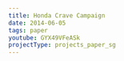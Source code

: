 ```yaml
---
title: Honda Crave Campaign
date: 2014-06-05
tags: paper
youtube: GYX49VFeASk
projectType: projects_paper_sg
---
```


